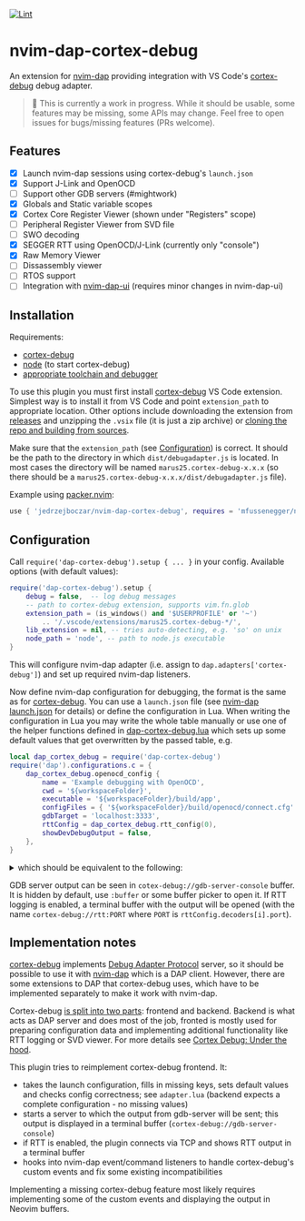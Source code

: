 [![Lint](https://github.com/jedrzejboczar/nvim-dap-cortex-debug/actions/workflows/lint.yml/badge.svg)](https://github.com/jedrzejboczar/nvim-dap-cortex-debug/actions/workflows/lint.yml)

# nvim-dap-cortex-debug

An extension for [nvim-dap](https://github.com/mfussenegger/nvim-dap) providing integration with VS Code's [cortex-debug](https://github.com/Marus/cortex-debug) debug adapter.

> 🚧 This is currently a work in progress. While it should be usable, some features may be missing,
> some APIs may change. Feel free to open issues for bugs/missing features (PRs welcome).

## Features

- [x] Launch nvim-dap sessions using cortex-debug's `launch.json`
- [x] Support J-Link and OpenOCD
- [ ] Support other GDB servers (#mightwork)
- [x] Globals and Static variable scopes
- [x] Cortex Core Register Viewer (shown under "Registers" scope)
- [ ] Peripheral Register Viewer from SVD file
- [ ] SWO decoding
- [x] SEGGER RTT using OpenOCD/J-Link (currently only "console")
- [x] Raw Memory Viewer
- [ ] Dissassembly viewer
- [ ] RTOS support
- [ ] Integration with [nvim-dap-ui](https://github.com/rcarriga/nvim-dap-ui) (requires minor changes in nvim-dap-ui)

## Installation

Requirements:

* [cortex-debug](https://github.com/Marus/cortex-debug)
* [node](https://nodejs.org/en/) (to start cortex-debug)
* [appropriate toolchain and debugger](https://github.com/Marus/cortex-debug#installation)

To use this plugin you must first install [cortex-debug](https://github.com/Marus/cortex-debug) VS Code extension.
Simplest way is to install it from VS Code and point `extension_path` to appropriate location.
Other options include downloading the extension from [releases](https://github.com/Marus/cortex-debug/releases)
and unzipping the `.vsix` file (it is just a zip archive) or
[cloning the repo and building from sources](https://github.com/Marus/cortex-debug#how-to-build-from-sources).

Make sure that the `extension_path` (see [Configuration](#configuration)) is correct.
It should be the path to the directory in which `dist/debugadapter.js` is located.
In most cases the directory will be named `marus25.cortex-debug-x.x.x` (so there should be a
`marus25.cortex-debug-x.x.x/dist/debugadapter.js` file).

Example using [packer.nvim](https://github.com/wbthomason/packer.nvim):

```lua
use { 'jedrzejboczar/nvim-dap-cortex-debug', requires = 'mfussenegger/nvim-dap' }
```

## Configuration

Call `require('dap-cortex-debug').setup { ... }` in your config.
Available options (with default values):

```lua
require('dap-cortex-debug').setup {
    debug = false,  -- log debug messages
    -- path to cortex-debug extension, supports vim.fn.glob
    extension_path = (is_windows() and '$USERPROFILE' or '~')
        .. '/.vscode/extensions/marus25.cortex-debug-*/',
    lib_extension = nil, -- tries auto-detecting, e.g. 'so' on unix
    node_path = 'node', -- path to node.js executable
}
```

This will configure nvim-dap adapter (i.e. assign to `dap.adapters['cortex-debug']`) and set up required nvim-dap listeners.

Now define nvim-dap configuration for debugging, the format is the same as for
[cortex-debug](https://github.com/Marus/cortex-debug/blob/master/debug_attributes.md).
You can use a `launch.json` file (see
[nvim-dap launch.json](https://github.com/mfussenegger/nvim-dap/blob/e71da68e59eec1df258acac20dad206366506438/doc/dap.txt#L276)
for details) or define the configuration in Lua.
When writing the configuration in Lua you may write the whole table manually or use one of the helper functions defined in
[dap-cortex-debug.lua](https://github.com/jedrzejboczar/nvim-dap-cortex-debug/blob/master/lua/dap-cortex-debug.lua) which sets
up some default values that get overwritten by the passed table, e.g.


```lua
local dap_cortex_debug = require('dap-cortex-debug')
require('dap').configurations.c = {
    dap_cortex_debug.openocd_config {
        name = 'Example debugging with OpenOCD',
        cwd = '${workspaceFolder}',
        executable = '${workspaceFolder}/build/app',
        configFiles = { '${workspaceFolder}/build/openocd/connect.cfg' },
        gdbTarget = 'localhost:3333',
        rttConfig = dap_cortex_debug.rtt_config(0),
        showDevDebugOutput = false,
    },
}
```

<p>
<details>
<summary style='cursor: pointer'>which should be equivalent to the following:</summary>

```lua
local dap_cortex_debug = require('dap-cortex-debug')
require('dap').configurations.c = {
    {
        name = 'Example debugging with OpenOCD',
        type = 'cortex-debug',
        request = 'launch',
        servertype = 'openocd',
        serverpath = 'openocd',
        gdbPath = 'arm-none-eabi-gdb',
        toolchainPath = '/usr/bin',
        toolchainPrefix = 'arm-none-eabi',
        runToEntryPoint = 'main',
        swoConfig = { enabled = false },
        showDevDebugOutput = false,
        gdbTarget = 'localhost:3333',
        cwd = '${workspaceFolder}',
        executable = '${workspaceFolder}/build/app',
        configFiles = { '${workspaceFolder}/build/openocd/connect.cfg' },
        rttConfig = {
            address = 'auto',
            decoders = {
                {
                    label = 'RTT:0',
                    port = 0,
                    type = 'console'
                }
            },
            enabled = true
        },
    }
}
```

</details>
</p>

GDB server output can be seen in `cotex-debug://gdb-server-console` buffer. It is hidden by default,
use `:buffer` or some buffer picker to open it. If RTT logging is enabled, a terminal buffer with
the output will be opened (with the name `cortex-debug://rtt:PORT` where `PORT` is `rttConfig.decoders[i].port`).

## Implementation notes

[cortex-debug](https://github.com/Marus/cortex-debug) implements
[Debug Adapter Protocol](https://microsoft.github.io/debug-adapter-protocol/specification) server,
so it should be possible to use it with [nvim-dap](https://github.com/mfussenegger/nvim-dap)
which is a DAP client. However, there are some extensions to DAP that cortex-debug uses, which have
to be implemented separately to make it work with nvim-dap.

Cortex-debug [is split into two parts](https://github.com/Marus/cortex-debug#how-to-debug): frontend
and backend. Backend is what acts as DAP server and does most of the job, fronted is mostly used for
preparing configuration data and implementing additional functionality like RTT logging or SVD viewer.
For more details see [Cortex Debug: Under the hood](https://github.com/Marus/cortex-debug/wiki/Cortex-Debug:-Under-the-hood).

This plugin tries to reimplement cortex-debug frontend. It:

* takes the launch configuration, fills in missing keys, sets default values and checks config correctness;
  see `adapter.lua` (backend expects a complete configuration - no missing values)
* starts a server to which the output from gdb-server will be sent; this output is displayed in a terminal buffer
  (`cortex-debug://gdb-server-console`)
* if RTT is enabled, the plugin connects via TCP and shows RTT output in a terminal buffer
* hooks into nvim-dap event/command listeners to handle cortex-debug's custom events and fix some existing
  incompatibilities

Implementing a missing cortex-debug feature most likely requires implementing some of the custom events
and displaying the output in Neovim buffers.
